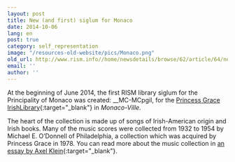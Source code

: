 ```yaml
---
layout: post
title: New (and first) siglum for Monaco
date: 2014-10-06
lang: en
post: true
category: self_representation
image: "/resources-old-website/pics/Monaco.png"
old_url: http://www.rism.info//home/newsdetails/browse/62/article/64/new-and-first-siglum-for-monaco.html
email: ''
author: ''
---
```



At the beginning of June 2014, the first RISM library siglum for the Principality of Monaco was created: __MC-MCpgil, for the [Princess Grace IrishLibrary](http://www.pgil.mc/){:target="_blank"} in _Monaco-Ville._

The heart of the collection is made up of songs of Irish-American origin and Irish books. Many of the music scores were collected from 1932 to 1954 by Michael E. O’Donnell of Philadelphia, a collection which was acquired by Princess Grace in 1978. You can read more about the music collection in [an essay by Axel Klein](http://www.pgil.mc/princess-grace-s-collection-of-irish-american-sheet-music){:target="_blank"}.



